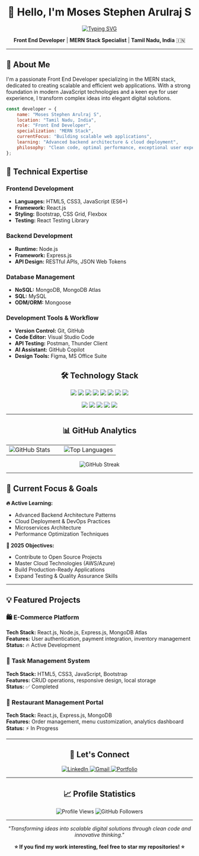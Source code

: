 <div align="center">

# 👋 Hello, I'm Moses Stephen Arulraj S

[![Typing SVG](https://readme-typing-svg.herokuapp.com?font=Fira+Code&size=24&duration=3000&pause=1000&color=2196F3&center=true&vCenter=true&width=600&lines=Front+End+Developer;MERN+Stack+Specialist;From+Tamil+Nadu%2C+India;Building+Scalable+Applications)](https://git.io/typing-svg)

**Front End Developer** | **MERN Stack Specialist** | **Tamil Nadu, India** 🇮🇳

</div>

---

## 🚀 About Me

I'm a passionate Front End Developer specializing in the MERN stack, dedicated to creating scalable and efficient web applications. With a strong foundation in modern JavaScript technologies and a keen eye for user experience, I transform complex ideas into elegant digital solutions.

```javascript
const developer = {
    name: "Moses Stephen Arulraj S",
    location: "Tamil Nadu, India",
    role: "Front End Developer",
    specialization: "MERN Stack",
    currentFocus: "Building scalable web applications",
    learning: "Advanced backend architecture & cloud deployment",
    philosophy: "Clean code, optimal performance, exceptional user experience"
};
```

## 💼 Technical Expertise

### **Frontend Development**
- **Languages:** HTML5, CSS3, JavaScript (ES6+)
- **Framework:** React.js
- **Styling:** Bootstrap, CSS Grid, Flexbox
- **Testing:** React Testing Library

### **Backend Development**
- **Runtime:** Node.js
- **Framework:** Express.js
- **API Design:** RESTful APIs, JSON Web Tokens

### **Database Management**
- **NoSQL:** MongoDB, MongoDB Atlas
- **SQL:** MySQL
- **ODM/ORM:** Mongoose

### **Development Tools & Workflow**
- **Version Control:** Git, GitHub
- **Code Editor:** Visual Studio Code
- **API Testing:** Postman, Thunder Client
- **AI Assistant:** GitHub Copilot
- **Design Tools:** Figma, MS Office Suite

<div align="center">

## 🛠️ Technology Stack

<p>
<img src="https://img.shields.io/badge/HTML5-E34F26?style=for-the-badge&logo=html5&logoColor=white" />
<img src="https://img.shields.io/badge/CSS3-1572B6?style=for-the-badge&logo=css3&logoColor=white" />
<img src="https://img.shields.io/badge/JavaScript-F7DF1E?style=for-the-badge&logo=javascript&logoColor=black" />
<img src="https://img.shields.io/badge/React-61DAFB?style=for-the-badge&logo=react&logoColor=black" />
<img src="https://img.shields.io/badge/Node.js-339933?style=for-the-badge&logo=nodedotjs&logoColor=white" />
<img src="https://img.shields.io/badge/Express.js-000000?style=for-the-badge&logo=express&logoColor=white" />
<img src="https://img.shields.io/badge/MongoDB-47A248?style=for-the-badge&logo=mongodb&logoColor=white" />
<img src="https://img.shields.io/badge/MySQL-4479A1?style=for-the-badge&logo=mysql&logoColor=white" />
</p>

<p>
<img src="https://img.shields.io/badge/Bootstrap-7952B3?style=for-the-badge&logo=bootstrap&logoColor=white" />
<img src="https://img.shields.io/badge/Git-F05032?style=for-the-badge&logo=git&logoColor=white" />
<img src="https://img.shields.io/badge/VS_Code-007ACC?style=for-the-badge&logo=visual-studio-code&logoColor=white" />
<img src="https://img.shields.io/badge/Postman-FF6C37?style=for-the-badge&logo=postman&logoColor=white" />
<img src="https://img.shields.io/badge/Figma-F24E1E?style=for-the-badge&logo=figma&logoColor=white" />
</p>

</div>

---

<div align="center">

## 📊 GitHub Analytics

<table>
<tr>
<td width="50%">
<img src="https://github-readme-stats.vercel.app/api?username=moses-stephen&show_icons=true&theme=tokyonight&hide_border=true&include_all_commits=true&count_private=true" alt="GitHub Stats" />
</td>
<td width="50%">
<img src="https://github-readme-stats.vercel.app/api/top-langs/?username=moses-stephen&layout=compact&theme=tokyonight&hide_border=true&langs_count=8" alt="Top Languages" />
</td>
</tr>
</table>

<img src="https://github-readme-streak-stats.herokuapp.com/?user=moses-stephen&theme=tokyonight&hide_border=true" alt="GitHub Streak" />

</div>

---

## 🎯 Current Focus & Goals

**🔥 Active Learning:**
- Advanced Backend Architecture Patterns
- Cloud Deployment & DevOps Practices
- Microservices Architecture
- Performance Optimization Techniques

**🚀 2025 Objectives:**
- Contribute to Open Source Projects
- Master Cloud Technologies (AWS/Azure)
- Build Production-Ready Applications
- Expand Testing & Quality Assurance Skills

---

## 💡 Featured Projects

### 🛍️ **E-Commerce Platform**
**Tech Stack:** React.js, Node.js, Express.js, MongoDB Atlas  
**Features:** User authentication, payment integration, inventory management  
**Status:** 🔥 Active Development

### 📝 **Task Management System**
**Tech Stack:** HTML5, CSS3, JavaScript, Bootstrap  
**Features:** CRUD operations, responsive design, local storage  
**Status:** ✅ Completed

### 🍕 **Restaurant Management Portal**
**Tech Stack:** React.js, Express.js, MongoDB  
**Features:** Order management, menu customization, analytics dashboard  
**Status:** ⚡ In Progress

---

<div align="center">

## 🤝 Let's Connect

<p>
<a href="https://www.linkedin.com/in/moses-stephen-arulraj-s-3480372b1" target="_blank">
<img src="https://img.shields.io/badge/LinkedIn-0077B5?style=for-the-badge&logo=linkedin&logoColor=white" alt="LinkedIn" />
</a>
<a href="mailto:moses.s2203@gmail.com">
<img src="https://img.shields.io/badge/Gmail-D14836?style=for-the-badge&logo=gmail&logoColor=white" alt="Gmail" />
</a>
<a href="https://moses-stephen-portfolio.vercel.app/" target="_blank">
<img src="https://img.shields.io/badge/Portfolio-000000?style=for-the-badge&logo=vercel&logoColor=white" alt="Portfolio" />
</a>
</p>

</div>

---

<div align="center">

## 📈 Profile Statistics

<img src="https://komarev.com/ghpvc/?username=moses-stephen&label=Profile%20Views&color=0e75b6&style=flat" alt="Profile Views" />
<img src="https://img.shields.io/github/followers/moses-stephen?label=Followers&style=flat&color=0e75b6" alt="GitHub Followers" />

</div>

---

<div align="center">

*"Transforming ideas into scalable digital solutions through clean code and innovative thinking."*

**⭐ If you find my work interesting, feel free to star my repositories! ⭐**

</div>

